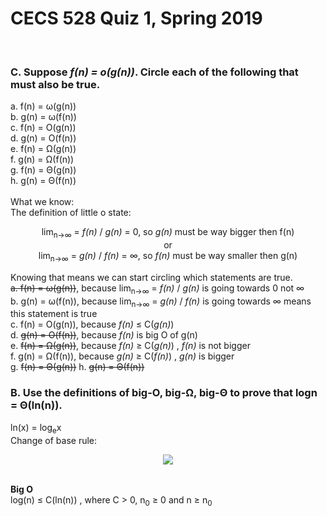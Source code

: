 # CECS 528 Quiz 1, Spring 2019
<br>

### C. Suppose <i>f(n) = o(g(n))</i>. Circle each of the following that must also be true.<br> 
a. f(n) = ω(g(n))<br>
b. g(n) = ω(f(n))<br>
c. f(n) = O(g(n))<br>
d. g(n) = O(f(n))<br>
e. f(n) = Ω(g(n))<br>
f. g(n) = Ω(f(n))<br>
g. f(n) = Θ(g(n))<br>
h. g(n) = Θ(f(n))<br><br>
What we know:<br>
The definition of little o state: 
<p align="center">
lim<sub>n->∞</sub> = <i>f(n)</i> / <i>g(n)</i> = 0, so <i>g(n)</i> must be way bigger then f(n)<br>or<br>
lim<sub>n->∞</sub> = <i>g(n)</i> / <i>f(n)</i> = ∞, so <i>f(n)</i> must be way smaller then g(n)<br>
</p>
Knowing that means we can start circling which statements are true.<br>
<strike>a. f(n) = ω(g(n))</strike>, because lim<sub>n->∞</sub> = <i>f(n)</i> / <i>g(n)</i> is going towards 0 not ∞<br>
b. g(n) = ω(f(n)), because lim<sub>n->∞</sub> = <i>g(n)</i> / <i>f(n)</i> is going towards ∞  means this statement is true<br>
c. f(n) = O(g(n)), because <i>f(n)</i> &#8804; C(<i>g(n)</i>)<br>
d. <strike>g(n) = O(f(n))</strike>, because <i>f(n)</i> is big O of g(n)<br>
e. <strike>f(n) = Ω(g(n))</strike>, because <i>f(n)</i> &#8805; C(<i>g(n)</i>) , <i>f(n)</i> is not bigger<br>
f. g(n) = Ω(f(n)), because <i>g(n)</i> &#8805; C(<i>f(n)</i>) , <i>g(n)</i> is bigger<br>
g. <strike>f(n) = Θ(g(n))</strike>
h. <strike>g(n) = Θ(f(n))</strike>

### B. Use the definitions of big-O, big-Ω, big-Θ to prove that logn = Θ(ln(n)).<br>
ln(x) = log<sub>e</sub>x<br>
Change of base rule:
<p align="center">
  <img src="https://user-images.githubusercontent.com/13907836/52514812-f75d0480-2bc9-11e9-9032-21c10befa7c5.png">
</p><br>
<b>Big O</b><br>
log(n) &#8804; C(ln(n)) , where C > 0, n<sub>0</sub> &#8805; 0 and n &#8805; n<sub>0</sub><br>


